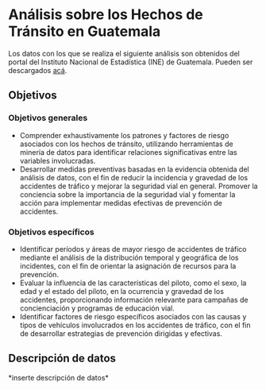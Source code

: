 # Análisis sobre los Hechos de Tránsito en Guatemala
Los datos con los que se realiza el siguiente análisis son obtenidos del portal del Instituto Nacional de Estadística (INE) de Guatemala. Pueden ser descargados [acá](https://www.ine.gob.gt/bases-de-datos/accidentes-de-transito/).

## Objetivos
### Objetivos generales
- Comprender exhaustivamente los patrones y factores de riesgo asociados con los hechos de tránsito, utilizando herramientas de minería de datos para identificar relaciones significativas entre las variables involucradas.
- Desarrollar medidas preventivas basadas en la evidencia obtenida del análisis de datos, con el fin de reducir la incidencia y gravedad de los accidentes de tráfico y mejorar la seguridad vial en general.
Promover la conciencia sobre la importancia de la seguridad vial y fomentar la acción para implementar medidas efectivas de prevención de accidentes.

### Objetivos específicos
- Identificar períodos y áreas de mayor riesgo de accidentes de tráfico mediante el análisis de la distribución temporal y geográfica de los incidentes, con el fin de orientar la asignación de recursos para la prevención.
- Evaluar la influencia de las características del piloto, como el sexo, la edad y el estado del piloto, en la ocurrencia y gravedad de los accidentes, proporcionando información relevante para campañas de concienciación y programas de educación vial.
- Identificar factores de riesgo específicos asociados con las causas y tipos de vehículos involucrados en los accidentes de tráfico, con el fin de desarrollar estrategias de prevención dirigidas y efectivas.

## Descripción de datos
*inserte descripción de datos\*
